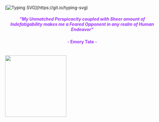 [![Typing SVG](https://readme-typing-svg.herokuapp.com?color=9B30FF&size=40&center=true&vCenter=true&width=1000&lines=Welcome+to+my+GitHub+profile!;My+name+is+Shivam+Sagar.;I'm+an+Aspiring+Computer+Science+Engineer.;Nice+to+meet+you+:D;Feel+free+to+check+out+my+projects!)](https://git.io/typing-svg)



<h5 align="center">
  <font color="#9B30FF">
    "My Unmatched Perspicacity coupled with Sheer amount of Indefatigability makes me a Feared Opponent in any realm of Human Endeavor"
  </font>
</h5>
<h4 align="center"><font color="#9B30FF">- Emory Tate -</font></h4>

<br>

<img src="assets/laptop-coffee.png" align="left" width="200" style="margin-right: 20px;" />

